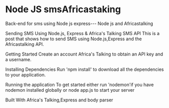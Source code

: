 # Node JS smsAfricastaking
Back-end for sms using Node js express--- Node js and Africastalking

Sending SMS Using Node.js, Express & Africa's Talking SMS API
This is a post that shows how to send SMS using Node.js,Express and the Africastalking API.

Getting Started
Create an account Africa's Talking to obtain an API key and a username.

Installing Dependencies
Run 'npm install' to download all the dependencies to your application.

Running the application
To get started either run 'nodemon'if you have nodemon installed globally or node app.js to start your server

Built With
Africa's Talking,Express and body parser
